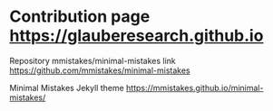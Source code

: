 # Contribution page https://glauberesearch.github.io
Repository mmistakes/minimal-mistakes link https://github.com/mmistakes/minimal-mistakes

Minimal Mistakes Jekyll theme https://mmistakes.github.io/minimal-mistakes/
